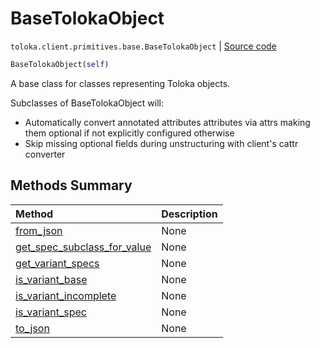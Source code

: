# BaseTolokaObject
`toloka.client.primitives.base.BaseTolokaObject` | [Source code](https://github.com/Toloka/toloka-kit/blob/v1.2.0.post1/src/client/primitives/base.py#L172)

```python
BaseTolokaObject(self)
```

A base class for classes representing Toloka objects.


Subclasses of BaseTolokaObject will:
* Automatically convert annotated attributes attributes via attrs making them optional
  if not explicitly configured otherwise
* Skip missing optional fields during unstructuring with client's cattr converter

## Methods Summary

| Method | Description |
| :------| :-----------|
[from_json](toloka.client.primitives.base.BaseTolokaObject.from_json.md)| None
[get_spec_subclass_for_value](toloka.client.primitives.base.BaseTolokaObject.get_spec_subclass_for_value.md)| None
[get_variant_specs](toloka.client.primitives.base.BaseTolokaObject.get_variant_specs.md)| None
[is_variant_base](toloka.client.primitives.base.BaseTolokaObject.is_variant_base.md)| None
[is_variant_incomplete](toloka.client.primitives.base.BaseTolokaObject.is_variant_incomplete.md)| None
[is_variant_spec](toloka.client.primitives.base.BaseTolokaObject.is_variant_spec.md)| None
[to_json](toloka.client.primitives.base.BaseTolokaObject.to_json.md)| None
